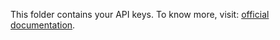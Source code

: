 This folder contains your API keys. To know more, visit: [official documentation](https://developers.google.com/youtube/v3/quickstart/python#step_1_set_up_your_project_and_credentials).